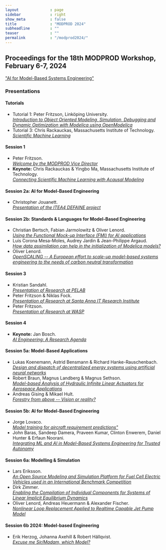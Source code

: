 ```yaml
---
layout              : page
sidebar             : right
show_meta           : false
title               : "MODPROD 2024"
subheadline         : ""
teaser              : ""
permalink           : "/modprod2024/"
---
```


## Proceedings for the 18th MODPROD Workshop, February 6-7, 2024

["AI for Model-Based Systems Engineering"](https://wcc.ep.liu.se/index.php/MODPROD/issue/view/36)

### Presentations

#### Tutorials

-   Tutorial 1: Peter Fritzson, Link&#246;ping University.\
    *[Introduction to Object Oriented Modeling, Simulation, Debugging and Dynamic Optimization with Modelica using OpenModelica](https://wcc.ep.liu.se/index.php/MODPROD/article/view/1216)*
-   Tutorial 3: Chris Rackauckas, Massachusetts Institute of Technology.\
    *[Scientific Machine Learning](https://wcc.ep.liu.se/index.php/MODPROD/article/view/1217)*

#### Session 1

-   Peter Fritzson.\
    *[Welcome by the MODPROD Vice Director](https://wcc.ep.liu.se/index.php/MODPROD/article/view/1218)*
-   **Keynote:** Chris Rackauckas & Yingbo Ma, Massachusetts Institute of Technology.\
    *[Connecting Scientific Machine Learning with Acausal Modeling](https://wcc.ep.liu.se/index.php/MODPROD/article/view/1219)*

#### Session 2a: AI for Model-Based Engineering

-   Christopher Jouanett.\
    *[Presentation of the ITEA4 DEFAINE project](https://wcc.ep.liu.se/index.php/MODPROD/article/view/1221)*

#### Session 2b: Standards & Languages for Model-Based Engineering

-   Christian Bertsch, Fabian Jarmolowitz & Oliver Lenord.\
    *[Using the Functional Mock-up Interface (FMI) for AI applications](https://wcc.ep.liu.se/index.php/MODPROD/article/view/1222)*
-   Luis Corona Mesa-Moles, Audrey Jardin & Jean-Philippe Argaud.\
    *[How data assimilation can help in the initialization of Modelica models?](https://wcc.ep.liu.se/index.php/MODPROD/article/view/1223)*
-   Oliver Lenord.\
    *[OpenSCALING -- A European effort to scale-up model-based systems engineering to the needs of carbon neutral transformation](https://wcc.ep.liu.se/index.php/MODPROD/article/view/1224)*

#### Session 3

-   Kristian Sandahl.\
    *[Presentation of Research at PELAB](https://wcc.ep.liu.se/index.php/MODPROD/article/view/1225)*
-   Peter Fritzson & Niklas Fock.\
    *[Presentation of Research at Santa Anna IT Research Institute](https://wcc.ep.liu.se/index.php/MODPROD/article/view/1226)*
-   Peter Fritzson.\
    *[Presentation of Research at WASP](https://wcc.ep.liu.se/index.php/MODPROD/article/view/1227)*

#### Session 4

-   **Keynote:** Jan Bosch.\
    *[AI Engineering: A Research Agenda](https://wcc.ep.liu.se/index.php/MODPROD/article/view/1228)*

#### Session 5a: Model-Based Applications

-   Lukas Koenemann, Astrid Bensmann & Richard Hanke-Rauschenbach.\
    *[Design and dispatch of decentralized energy systems using artificial neural networks](https://wcc.ep.liu.se/index.php/MODPROD/article/view/1229)*
-   Robert Braun, Magnus Landberg & Magnus Sethson.\
    *[Model-based Analysis of Hydraulic Infinite Linear Actuators for Aerospace Applications](https://wcc.ep.liu.se/index.php/MODPROD/article/view/1231)*
-   Andreas Gising & Mikael Hult.\
    [*Forestry from above -- Vision or reality?*](https://wcc.ep.liu.se/index.php/MODPROD/article/view/1232)

#### Session 5b: AI for Model-Based Engineering

-   Jorge Lovaco.\
    [*Model training for aircraft requirement predictions"*](https://wcc.ep.liu.se/index.php/MODPROD/article/view/1233)
-   John Baras, Sandeep Damera, Praveen Kumar, Clinton Enwerem, Daniel Hunter & Erfaun Noorani.\
    [*Integrating ML and AI in Model-Based Systems Engineering for Trusted Autonomy*](https://wcc.ep.liu.se/index.php/MODPROD/article/view/1234)

#### Session 6a: Modelling & Simulation

-   Lars Eriksson.\
    [*An Open Source Modeling and Simulation Platform for Fuel Cell Electric Vehicles used in an International Benchmark Competition*](https://wcc.ep.liu.se/index.php/MODPROD/article/view/1235)
-   Dirk Zimmer.\
    *[Enabling the Compilation of Individual Components for Systems of Linear Implicit Equilibrium Dynamics](https://wcc.ep.liu.se/index.php/MODPROD/article/view/1236)*
-   Oliver Lenord, Andreas Heuermann & Alexander Fischer.\
    [*Nonlinear Loop Replacement Applied to Realtime Capable Jet Pump Model*](https://wcc.ep.liu.se/index.php/MODPROD/article/view/1237)

#### Session 6b 2024: Model-based Engineering

-   Erik Herzog, Johanna Axehill & Robert H&#228;llqvist.\
    [*Excuse me Sir/Madam, which Model?*](https://wcc.ep.liu.se/index.php/MODPROD/article/view/1239)
